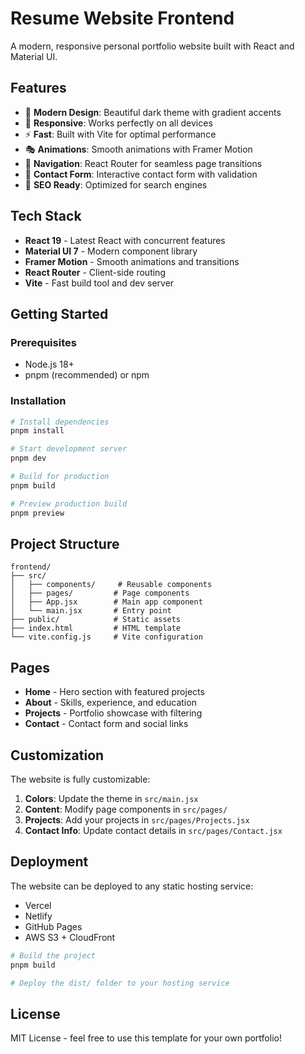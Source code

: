 # Resume Website Frontend

A modern, responsive personal portfolio website built with React and Material UI.

## Features

- 🎨 **Modern Design**: Beautiful dark theme with gradient accents
- 📱 **Responsive**: Works perfectly on all devices
- ⚡ **Fast**: Built with Vite for optimal performance
- 🎭 **Animations**: Smooth animations with Framer Motion
- 🧭 **Navigation**: React Router for seamless page transitions
- 📧 **Contact Form**: Interactive contact form with validation
- 🎯 **SEO Ready**: Optimized for search engines

## Tech Stack

- **React 19** - Latest React with concurrent features
- **Material UI 7** - Modern component library
- **Framer Motion** - Smooth animations and transitions
- **React Router** - Client-side routing
- **Vite** - Fast build tool and dev server

## Getting Started

### Prerequisites

- Node.js 18+ 
- pnpm (recommended) or npm

### Installation

```bash
# Install dependencies
pnpm install

# Start development server
pnpm dev

# Build for production
pnpm build

# Preview production build
pnpm preview
```

## Project Structure

```
frontend/
├── src/
│   ├── components/     # Reusable components
│   ├── pages/         # Page components
│   ├── App.jsx        # Main app component
│   └── main.jsx       # Entry point
├── public/            # Static assets
├── index.html         # HTML template
└── vite.config.js     # Vite configuration
```

## Pages

- **Home** - Hero section with featured projects
- **About** - Skills, experience, and education
- **Projects** - Portfolio showcase with filtering
- **Contact** - Contact form and social links

## Customization

The website is fully customizable:

1. **Colors**: Update the theme in `src/main.jsx`
2. **Content**: Modify page components in `src/pages/`
3. **Projects**: Add your projects in `src/pages/Projects.jsx`
4. **Contact Info**: Update contact details in `src/pages/Contact.jsx`

## Deployment

The website can be deployed to any static hosting service:

- Vercel
- Netlify
- GitHub Pages
- AWS S3 + CloudFront

```bash
# Build the project
pnpm build

# Deploy the dist/ folder to your hosting service
```

## License

MIT License - feel free to use this template for your own portfolio!

